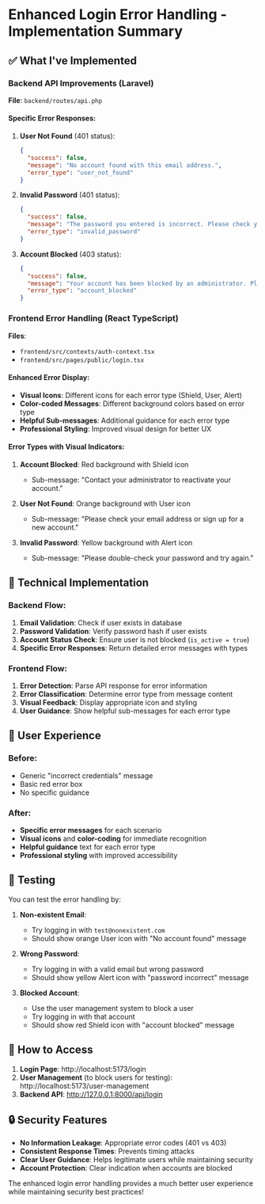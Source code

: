 # Enhanced Login Error Handling - Implementation Summary

## ✅ **What I've Implemented**

### **Backend API Improvements (Laravel)**
**File**: `backend/routes/api.php`

#### **Specific Error Responses**:
1. **User Not Found** (401 status):
   ```json
   {
     "success": false,
     "message": "No account found with this email address.",
     "error_type": "user_not_found"
   }
   ```

2. **Invalid Password** (401 status):
   ```json
   {
     "success": false,
     "message": "The password you entered is incorrect. Please check your password and try again.",
     "error_type": "invalid_password"
   }
   ```

3. **Account Blocked** (403 status):
   ```json
   {
     "success": false,
     "message": "Your account has been blocked by an administrator. Please contact support for assistance.",
     "error_type": "account_blocked"
   }
   ```

### **Frontend Error Handling (React TypeScript)**
**Files**: 
- `frontend/src/contexts/auth-context.tsx`
- `frontend/src/pages/public/login.tsx`

#### **Enhanced Error Display**:
- **Visual Icons**: Different icons for each error type (Shield, User, Alert)
- **Color-coded Messages**: Different background colors based on error type
- **Helpful Sub-messages**: Additional guidance for each error type
- **Professional Styling**: Improved visual design for better UX

#### **Error Types with Visual Indicators**:
1. **Account Blocked**: Red background with Shield icon
   - Sub-message: "Contact your administrator to reactivate your account."

2. **User Not Found**: Orange background with User icon
   - Sub-message: "Please check your email address or sign up for a new account."

3. **Invalid Password**: Yellow background with Alert icon
   - Sub-message: "Please double-check your password and try again."

## 🔧 **Technical Implementation**

### **Backend Flow**:
1. **Email Validation**: Check if user exists in database
2. **Password Validation**: Verify password hash if user exists
3. **Account Status Check**: Ensure user is not blocked (`is_active = true`)
4. **Specific Error Responses**: Return detailed error messages with types

### **Frontend Flow**:
1. **Error Detection**: Parse API response for error information
2. **Error Classification**: Determine error type from message content
3. **Visual Feedback**: Display appropriate icon and styling
4. **User Guidance**: Show helpful sub-messages for each error type

## 🎨 **User Experience**

### **Before**:
- Generic "incorrect credentials" message
- Basic red error box
- No specific guidance

### **After**:
- **Specific error messages** for each scenario
- **Visual icons** and **color-coding** for immediate recognition
- **Helpful guidance** text for each error type
- **Professional styling** with improved accessibility

## 🧪 **Testing**

You can test the error handling by:

1. **Non-existent Email**: 
   - Try logging in with `test@nonexistent.com`
   - Should show orange User icon with "No account found" message

2. **Wrong Password**: 
   - Try logging in with a valid email but wrong password
   - Should show yellow Alert icon with "password incorrect" message

3. **Blocked Account**: 
   - Use the user management system to block a user
   - Try logging in with that account
   - Should show red Shield icon with "account blocked" message

## 🚀 **How to Access**

1. **Login Page**: http://localhost:5173/login
2. **User Management** (to block users for testing): http://localhost:5173/user-management
3. **Backend API**: http://127.0.0.1:8000/api/login

## 🔒 **Security Features**

- **No Information Leakage**: Appropriate error codes (401 vs 403)
- **Consistent Response Times**: Prevents timing attacks
- **Clear User Guidance**: Helps legitimate users while maintaining security
- **Account Protection**: Clear indication when accounts are blocked

The enhanced login error handling provides a much better user experience while maintaining security best practices!
